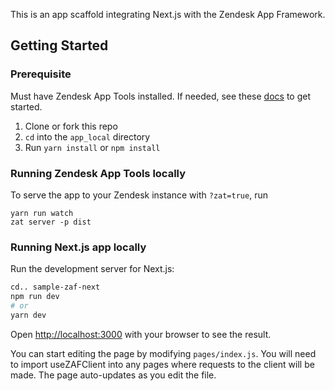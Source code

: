 This is an app scaffold integrating Next.js with the Zendesk App Framework.

## Getting Started 

### Prerequisite
Must have Zendesk App Tools installed. If needed, see these [docs](https://developer.zendesk.com/documentation/apps/zendesk-app-tools-zat/installing-and-using-the-zendesk-apps-tools/) to get started.

1. Clone or fork this repo
2. `cd` into the `app_local` directory
3. Run `yarn install` or `npm install`

### Running Zendesk App Tools locally

To serve the app to your Zendesk instance with `?zat=true`, run

```
yarn run watch
zat server -p dist
```

### Running Next.js app locally

Run the development server for Next.js:

```bash
cd.. sample-zaf-next
npm run dev
# or
yarn dev
```

Open [http://localhost:3000](http://localhost:3000) with your browser to see the result.

You can start editing the page by modifying `pages/index.js`. You will need to import useZAFClient into any pages where requests to the client will be made. The page auto-updates as you edit the file. 
